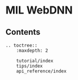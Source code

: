 # MIL WebDNN

Contents
--------

```eval_rst
.. toctree::
    :maxdepth: 2

    tutorial/index
    tips/index
    api_reference/index
```
